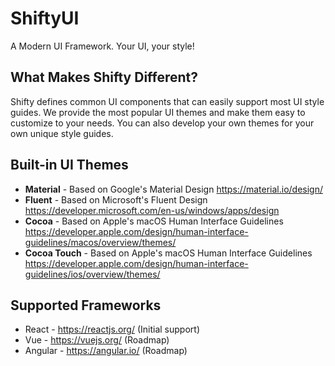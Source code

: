 # ShiftyUI

A Modern UI Framework. Your UI, your style!

## What Makes Shifty Different?

Shifty defines common UI components that can easily support most UI style guides. We provide the most popular UI themes and make them easy to customize to your needs. You can also develop your own themes for your own unique style guides.

## Built-in UI Themes

- **Material** - Based on Google's Material Design https://material.io/design/
- **Fluent** - Based on Microsoft's Fluent Design https://developer.microsoft.com/en-us/windows/apps/design
- **Cocoa** - Based on Apple's macOS Human Interface Guidelines https://developer.apple.com/design/human-interface-guidelines/macos/overview/themes/
- **Cocoa Touch** - Based on Apple's macOS Human Interface Guidelines https://developer.apple.com/design/human-interface-guidelines/ios/overview/themes/

## Supported Frameworks

- React - https://reactjs.org/ (Initial support)
- Vue - https://vuejs.org/ (Roadmap)
- Angular - https://angular.io/ (Roadmap)
